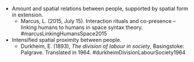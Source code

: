 - Amount and spatial relations between people, supported by spatial form in extension.
	- Marcus, L. (2015, July 15). Interaction rituals and co-presence – linking humans to humans in space syntax theory. #marcusLinkingHumansSpace2015
- Intensified spatial proximity between people.
	- Durkheim, E. (1893), _The division of labour in society_, Basingstoke: Palgrave. Translated in 1964. #durkheimDivisionLabourSociety1964